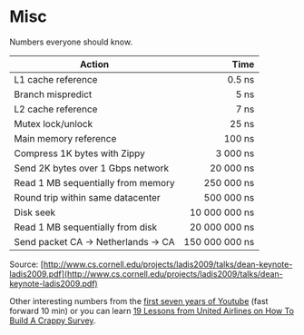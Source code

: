 # Misc

Numbers everyone should know.

| Action                              | Time           |
|-------------------------------------|---------------:|
| L1 cache reference                  | 0.5 ns         |
| Branch mispredict                   | 5 ns           |
| L2 cache reference                  | 7 ns           |
| Mutex lock/unlock                   | 25 ns          |
| Main memory reference               | 100 ns         |
| Compress 1K bytes with Zippy        | 3 000 ns       |
| Send 2K bytes over 1 Gbps network   | 20 000 ns      |
| Read 1 MB sequentially from memory  | 250 000 ns     |
| Round trip within same datacenter   | 500 000 ns     |
| Disk seek                           | 10 000 000 ns  |
| Read 1 MB sequentially from disk    | 20 000 000 ns  |
| Send packet CA -> Netherlands -> CA | 150 000 000 ns |

Source: [http://www.cs.cornell.edu/projects/ladis2009/talks/dean-keynote-ladis2009.pdf](http://www.cs.cornell.edu/projects/ladis2009/talks/dean-keynote-ladis2009.pdf)

Other interesting numbers from the [first seven years of Youtube](http://highscalability.com/blog/2012/3/26/7-years-of-youtube-scalability-lessons-in-30-minutes.html) (fast forward 10 min) or you can learn [19 Lessons from United Airlines on How To Build A Crappy Survey](http://www.uie.com/brainsparks/2010/12/26/19-lessons-from-united-airlines-on-how-to-build-a-crappy-survey/).


